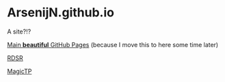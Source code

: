# ArsenijN.github.io
A site?!?

[Main **beautiful** GitHub Pages](https://arsenijn.github.io/arsenius_gen.github.io/)
(because I move this to here some time later)

[RDSR](/RDSR)

[MagicTP](https://github.com/ArsenijN/MagicTP)

